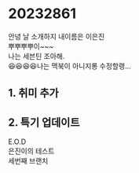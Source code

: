 # 20232861
안녕 날 소개하지 내이름은 이은진   
뿌뿌뿌뿌이~~~  
나는 세븐틴 조아해.  
😆😆😆😆나는 맥북이 아니지롱
수정할랭...  
## 1. 취미 추가  
## 2. 특기 업데이트  
E.O.D  
은진이의 테스트  
세번째 브랜치